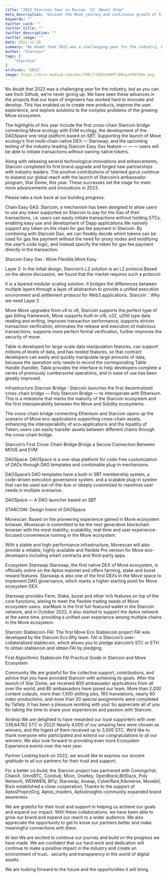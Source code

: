 ```yaml
---
title: "2022 Starcoin Year in Review （2）-Never Stop"
meta_description: "Uncover the Move journey and continuous growth of Starcoin in the second part of the 2022 year-in-review."
keywords: ""
twitter_card: ""
twitter_title: ""
twitter_description: ""
twitter_image: ""
date: 2022-12-26
summary: "No doubt that 2022 was a challenging year for the industry, but as you can see from Github, we’re never giving up. ..."
author: "Starcoin"
tags: [
    "Starcoin"
]
archives: "2022"
image: https://miro.medium.com/max/700/1*kD5GV9APF26RxyoYH9Y0dw.png
---
```



No doubt that 2022 was a challenging year for the industry, but as you can see from Github, we’re never giving up. We have seen these advances in the projects that our team of engineers has worked hard to innovate and develop. This has enabled us to create new products, improve the user experience, and explore solutions to the complex problems of the growing Move ecosystem.

The highlights of this year include the first cross-chain Starcoin bridge connecting Move ecology with EVM ecology, the development of the DAOSpace one-stop platform based on SBT; Supporting the launch of Move ecology’s first multi-chain native DEX — Starswap; and the upcoming testing of the industry-leading Starcoin Easy Gas feature — — — users will be able to initiate transactions without owning native tokens.

Along with releasing several technological innovations and enhancements, Starcoin completed its first brand upgrade and forged new partnerships with industry leaders. The positive contributions of talented gurus continue to expand our global reach with the launch of Starcoin’s ambassador program, Star Dome, this year. These successes set the stage for even more advancements and innovations in 2023.

Please take a look back at our building progress.

Chain
Easy GAS:
Starcoin, a mechanism has been designed to allow users to use any token supported on Starcoin to pay for the Gas of their transactions, i.e. users can easily initiate transactions without holding STCs, enabling easy use and development of Dapp applications.We natively support any token on the chain for gas fee payment in Starcoin. By combining with Starcoin Dao, we can flexibly decide which tokens can be used for gas fee payment without the need for proxy nodes and modifying the user’s code logic, and instead specify the token for gas fee payment directly in the transaction.

Starcoin Easy Gas : More Flexible,More Easy

Layer 2:
In the initial design, Starcoin’s L2 solution is an L2 protocol.Based on the above discussion, we found that the market requires such a protocol:

It is a layered modular scaling solution.
It bridges the differences between multiple layers through a layer of abstraction to provide a unified execution environment and settlement protocol for Web3 applications.
Starcoin：Why we need Layer 2

Move
Move upgrades from v4 to v6, Starcoin supports the perfect type of gas billing framework, Move supports built-in u16, u32, u256 type data reading and writing, improves transaction performance, supports stricter transaction verification, eliminates the release and execution of malicious transactions, supports more perfect formal verification, further improves the security of move.

Table is developed for large-scale data manipulation features, can support millions of levels of data, and has nested features, so that contract developers can easily and quickly manipulate large amounts of data, because the operation only needs to record the corresponding Table Handle (handle), Table provides the interface to help developers complete a series of previously cumbersome operations, and in ease of use has been greatly improved.

Infrastructure
Starcoin Bridge :
Starcoin launches the first decentralized cross-chain bridge — Poly Starcoin Bridge — to interoperate with Ethereum. This is a milestone that marks the maturity of the Starcoin ecosystem and the first interoperability between the Move and Solidity ecosystems.

The cross-chain bridge connecting Ethereum and Starcoin opens up the scenario of Move eco-applications supporting cross-chain assets, enhancing the interoperability of eco-applications and the liquidity of Token; users can easily transfer assets between different chains through the cross-chain bridge.

Starcoin’s First Cross-Chain Bridge.Brings a Secure Connection Between MOVE and EVM

DAOSpace:
DAOSpace is a one-stop platform for code-free customization of DAOs through DAO templates and combinable plug-in mechanisms.

DAOSpace’s DAO templates have a built-in SBT membership system, a code-driven execution governance system, and a scalable plug-in system that can be used out-of-the-box or deeply customized to maximize user needs in multiple scenarios.

DAOSpace — A DAO launcher based on SBT

STARCOIN: Design Intent of DAOSpace

Movescan:
Based on the pioneering experience gained in Move ecosystem browser, Movescan is committed to be the next generation blockchain browser with the most stability, scalability, real-time and user experience-focused convenience running in the Move ecosystem.

With a stable and high-performance infrastructure, Movescan will also provide a reliable, highly available and flexible Pro version for Move eco-developers including smart contracts and third-party apps.

Ecosystem
Starswap
Starswap, the first native DEX of Move ecosystem, is officially online on the Aptos mainnet and offers farming, stake and boost reward features. Starswap is also one of the first DEXs in the Move space to implement DAO governance, which marks a higher starting point for Move ecosystem DEX.

Starswap provides Farm, Stake, boost and other rich features on top of the core functions, aiming to meet the flexible trading needs of Move ecosystem users. starMask is the first full-featured wallet in the Starcoin network, and in October 2022, it also started to support the Aptos network at the same time, providing a unified user experience among multiple chains in the Move ecosystem.

Starcoin Stablecoin-FAI:
The first Move Eco Stablecoin project FAI was developed by the Starcoin Eco Bfly team. FAI is Starcoin’s over-collateralized stablecoin, which allows you to pledge starcoin’s STC or ETH to obtain stablecoin and obtain FAI by pledging.

First Algorithmic Stablecoin FAI Practical Guide in Starcoin and Move Ecosystem

Community
We are grateful for the collective support, contributions, and advice that you have provided Starcoin with achieving its goals. After the launch of Star Dome, we received 800 ambassador applications from all over the world, and 80 ambassadors have joined our team. More than 2,000 content outputs, more than 1,500 shilling jobs, 160 translations, nearly 60 video productions, and more than 20 special assignments were completed by Taltaly. It has been a pleasure working with you! So appreciate all of you for taking the time to share your experiences and passion with Starcoin.

Airdrop
We are delighted to have rewarded our loyal supporters with over 336,64762 STC in 2022! Nearly 4,000 of our amazing fans were chosen as winners, and the higest of them received up to 3,000 STC. We’d like to thank everyone who participated and extend our congratulations to all our winners. We also look forward to providing even more Ecosystem Experience events over the next year.

Partner
Looking back on 2022, we would like to express our sincere gratitude to all our partners for their trust and support.

For a better co-build, the Starcoin project has partnered with Comingchat, ChainX, OmniBTC, Coinhub, Mixin, OneKey, OpenBlock,BitStack, Poly Network, WENWEN, BFly, Starswap, Aswap, CyberRare,Kikoverse, Movebit, Bixin established a close cooperation; Thanks to the support of AptosProjectOrg, Aptos_insiders, AptosInsights community expanded brand awareness.

We are grateful for their trust and support in helping us achieve our goals and expand our impact. With these collaborations, we have been able to grow our brand and expand our reach to a wider audience. We also appreciate the opportunity to get to know our partners better and make meaningful connections with them.

At last
We are excited to continue our journey and build on the progress we have made. We are confident that our hard work and dedication will continue to make a positive impact in the industry and create an environment of trust、security and transparency in the world of digital assets.

We are looking forward to the future and the opportunities it will bring.